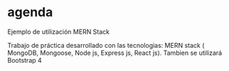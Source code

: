 # agenda

Ejemplo de utilización MERN Stack

Trabajo de práctica desarrollado con las tecnologias: MERN stack ( MongoDB, Mongoose, Node js, Express js, React js). Tambien se utilizará Bootstrap 4
